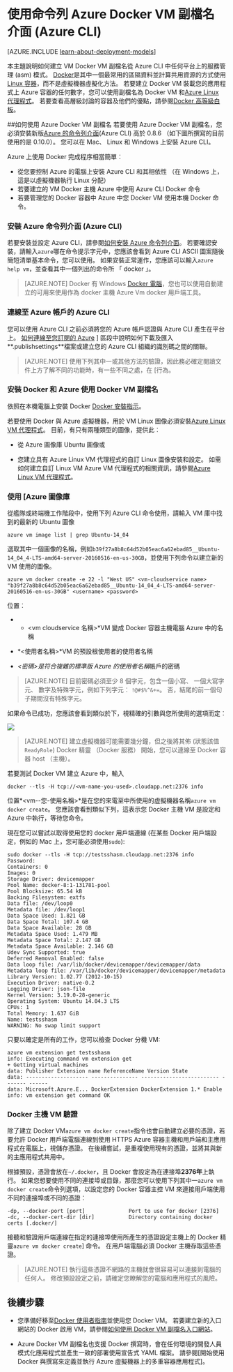 <properties
    pageTitle="使用上 Azure Linux Docker VM 副檔名"
    description="說明 Docker 和 Azure 虛擬機器擴充功能，並示範如何以程式設計方式建立是從命令列使用 Azure CLI docker 主機 Azure 虛擬機器。"
    services="virtual-machines-linux"
    documentationCenter=""
    authors="squillace"
    manager="timlt"
    editor="tysonn"
    tags="azure-service-management"/>

<tags
    ms.service="virtual-machines-linux"
    ms.devlang="multiple"
    ms.topic="article"
    ms.tgt_pltfrm="vm-linux"
    ms.workload="infrastructure-services"
    ms.date="08/29/2016"
    ms.author="rasquill"/>

# <a name="using-the-docker-vm-extension-from-the-azure-command-line-interface-azure-cli"></a>使用命令列 Azure Docker VM 副檔名介面 (Azure CLI)

[AZURE.INCLUDE [learn-about-deployment-models](../../includes/learn-about-deployment-models-classic-include.md)]



本主題說明如何建立 VM Docker VM 副檔名從 Azure CLI 中任何平台上的服務管理 (asm) 模式。 [Docker](https://www.docker.com/)是其中一個最常用的區隔資料並計算共用資源的方式使用[Linux 容器](http://en.wikipedia.org/wiki/LXC)，而不是虛擬機器虛擬化方法。 若要建立 Docker VM 裝載您的應用程式上 Azure 容器的任何數字，您可以使用副檔名為 Docker VM 和[Azure Linux 代理程式](virtual-machines-linux-agent-user-guide.md)。 若要查看高層級討論的容器及他們的優點，請參閱[Docker 高等級白板](http://channel9.msdn.com/Blogs/Regular-IT-Guy/Docker-High-Level-Whiteboard)。


##<a name="how-to-use-the-docker-vm-extension-with-azure"></a>如何使用 Azure Docker VM 副檔名
若要使用 Azure Docker VM 副檔名，您必須安裝新版[Azure 的命令列介面](https://github.com/Azure/azure-sdk-tools-xplat)(Azure CLI) 高於 0.8.6 （如下圖所撰寫的目前使用的是 0.10.0）。 您可以在 Mac、 Linux 和 Windows 上安裝 Azure CLI。


Azure 上使用 Docker 完成程序相當簡單︰

+ 從您要控制 Azure 的電腦上安裝 Azure CLI 和其相依性 （在 Windows 上，這是以虛擬機器執行 Linux 分配）
+ 若要建立的 VM Docker 主機 Azure 中使用 Azure CLI Docker 命令
+ 若要管理您的 Docker 容器中 Azure 中您 Docker VM 使用本機 Docker 命令。


### <a name="install-the-azure-command-line-interface-azure-cli"></a>安裝 Azure 命令列介面 (Azure CLI)

若要安裝並設定 Azure CLI，請參閱[如何安裝 Azure 命令列介面](../xplat-cli-install.md)。 若要確認安裝，請輸入`azure`哪在命令提示字元中，您應該會看到 Azure CLI ASCII 圖案隨後簡短清單基本命令，您可以使用。 如果安裝正常運作，您應該可以輸入`azure help vm`，並查看其中一個列出的命令所 「 docker 」。

> [AZURE.NOTE] Docker 有 Windows [Docker 電腦](https://docs.docker.com/installation/windows/)，您也可以使用自動建立的可用來使用作為 docker 主機 Azure Vm docker 用戶端工具。

### <a name="connect-the-azure-cli-to-to-your-azure-account"></a>連線至 Azure 帳戶的 Azure CLI
您可以使用 Azure CLI 之前必須將您的 Azure 帳戶認證與 Azure CLI 產生在平台上。 [如何連線至您訂閱的 Azure](../xplat-cli-connect.md) ] 區段中說明如何下載及匯入**.publishsettings**檔案或建立您的 Azure CLI 組織的識別碼之間的關聯。

> [AZURE.NOTE] 使用下列其中一或其他方法的驗證，因此務必確定閱讀文件上方了解不同的功能時，有一些不同之處，在 [行為。

### <a name="install-docker-and-use-the-docker-vm-extension-for-azure"></a>安裝 Docker 和 Azure 使用 Docker VM 副檔名
依照在本機電腦上安裝 Docker [Docker 安裝指示](https://docs.docker.com/installation/#installation)。

若要使用 Docker 與 Azure 虛擬機器，用於 VM Linux 圖像必須安裝[Azure Linux VM 代理程式](virtual-machines-linux-agent-user-guide.md)。 目前，有只有兩種類型的圖像，提供此︰

+ 從 Azure 圖像庫 Ubuntu 圖像或

+ 您建立具有 Azure Linux VM 代理程式的自訂 Linux 圖像安裝和設定。 如需如何建立自訂 Linux VM Azure VM 代理程式的相關資訊，請參閱[Azure Linux VM 代理程式](virtual-machines-linux-agent-user-guide.md)。

### <a name="using-the-azure-image-gallery"></a>使用 [Azure 圖像庫

從艦隊或終端機工作階段中，使用下列 Azure CLI 命令使用，請輸入 VM 庫中找到的最新的 Ubuntu 圖像

`azure vm image list | grep Ubuntu-14_04`

選取其中一個圖像的名稱，例如`b39f27a8b8c64d52b05eac6a62ebad85__Ubuntu-14_04_4-LTS-amd64-server-20160516-en-us-30GB`，並使用下列命令以建立新的 VM 使用的圖像。

```
azure vm docker create -e 22 -l "West US" <vm-cloudservice name> "b39f27a8b8c64d52b05eac6a62ebad85__Ubuntu-14_04_4-LTS-amd64-server-20160516-en-us-30GB" <username> <password>
```

位置︰

+ * &lt;vm cloudservice 名稱&gt;*VM 變成 Docker 容器主機電腦 Azure 中的名稱

+  *&lt;使用者名稱&gt;*VM 的預設根使用者的使用者名稱

+ *&lt;密碼&gt;*是符合複雜的標準版 Azure 的*使用者名稱*帳戶的密碼

> [AZURE.NOTE] 目前密碼必須至少 8 個字元，包含一個小寫、 一個大寫字元、 數字及特殊字元，例如下列字元︰ `!@#$%^&+=`。 否，結尾的前一個句子期間沒有特殊字元。

如果命令已成功，您應該會看到類似於下，視精確的引數與您所使用的選項而定︰

![](./media/virtual-machines-linux-classic-cli-use-docker/dockercreateresults.png)

> [AZURE.NOTE] 建立虛擬機器可能需要幾分鐘，但之後將其佈 (狀態該值`ReadyRole`) Docker 精靈 （Docker 服務） 開始，您可以連線至 Docker 容器 host （主機）。

若要測試 Docker VM 建立 Azure 中，輸入

`docker --tls -H tcp://<vm-name-you-used>.cloudapp.net:2376 info`

位置*&lt;vm--您-使用名稱&gt;*是在您的來電至中所使用的虛擬機器名稱`azure vm docker create`。 您應該會看到類似下列，這表示您 Docker 主機 VM 是設定和 Azure 中執行，等待您命令。 

現在您可以嘗試以取得使用您的 docker 用戶端連線 (在某些 Docker 用戶端設定，例如的 Mac 上，您可能必須使用`sudo`):

    sudo docker --tls -H tcp://testsshasm.cloudapp.net:2376 info
    Password:
    Containers: 0
    Images: 0
    Storage Driver: devicemapper
    Pool Name: docker-8:1-131781-pool
    Pool Blocksize: 65.54 kB
    Backing Filesystem: extfs
    Data file: /dev/loop0
    Metadata file: /dev/loop1
    Data Space Used: 1.821 GB
    Data Space Total: 107.4 GB
    Data Space Available: 28 GB
    Metadata Space Used: 1.479 MB
    Metadata Space Total: 2.147 GB
    Metadata Space Available: 2.146 GB
    Udev Sync Supported: true
    Deferred Removal Enabled: false
    Data loop file: /var/lib/docker/devicemapper/devicemapper/data
    Metadata loop file: /var/lib/docker/devicemapper/devicemapper/metadata
    Library Version: 1.02.77 (2012-10-15)
    Execution Driver: native-0.2
    Logging Driver: json-file
    Kernel Version: 3.19.0-28-generic
    Operating System: Ubuntu 14.04.3 LTS
    CPUs: 1
    Total Memory: 1.637 GiB
    Name: testsshasm
    WARNING: No swap limit support

只要以確定是所有的工作，您可以檢查 Docker 分機 VM:

    azure vm extension get testsshasm
    info: Executing command vm extension get
    + Getting virtual machines
    data: Publisher Extension name ReferenceName Version State
    data: -------------------- --------------- ------------------------- ------- ------
    data: Microsoft.Azure.E... DockerExtension DockerExtension 1.* Enable
    info: vm extension get command OK

### <a name="docker-host-vm-authentication"></a>Docker 主機 VM 驗證

除了建立 Docker VM`azure vm docker create`指令也會自動建立必要的憑證，若要允許 Docker 用戶端電腦連線到使用 HTTPS Azure 容器主機和用戶端和主應用程式在電腦上，視儲存憑證。 在後續嘗試，是重複使用現有的憑證，並將其與新的主應用程式共用中。

根據預設，憑證會放在`~/.docker`，且 Docker 會設定為在連接埠**2376年**上執行。 如果您想要使用不同的連接埠或目錄，那麼您可以使用下列其中一`azure vm docker create`命令列選項，以設定您的 Docker 容器主控 VM 來連接用戶端使用不同的連接埠或不同的憑證︰

```
-dp, --docker-port [port]              Port to use for docker [2376]
-dc, --docker-cert-dir [dir]           Directory containing docker certs [.docker/]
```

接聽和驗證用戶端連線在指定的連接埠使用所產生的憑證設定主機上的 Docker 精靈`azure vm docker create`] 命令。 在用戶端電腦必須 Docker 主機存取這些憑證。

> [AZURE.NOTE] 執行這些憑證不網路的主機就會很容易可以連接到電腦的任何人。 修改預設設定之前，請確定您瞭解您的電腦和應用程式的風險。

## <a name="next-steps"></a>後續步驟

* 您準備好移至[Docker 使用者指南]並使用您 Docker VM。 若要建立新的入口網站的 Docker 啟用 VM，請參閱[如何使用 Docker VM 副檔名入口網站]。

* Azure Docker VM 副檔名也支援 Docker 撰寫時，會在任何環境的開發人員模式化應用程式並產生一致的部署使用宣告式 YAML 檔案。 請參閱[開始使用 Docker 與撰寫來定義並執行 Azure 虛擬機器上的多重容器應用程式]。  

<!--Anchors-->
[Subheading 1]: #subheading-1
[Subheading 2]: #subheading-2
[Subheading 3]: #subheading-3
[Next steps]: #next-steps

[How to use the Docker VM Extension with Azure]: #How-to-use-the-Docker-VM-Extension-with-Azure
[Virtual Machine Extensions for Linux and Windows]: #Virtual-Machine-Extensions-For-Linux-and-Windows
[Container and Container Management Resources for Azure]: #Container-and-Container-Management-Resources-for-Azure



<!--Link references-->
[Link 1 to another azure.microsoft.com documentation topic]: virtual-machines-windows-hero-tutorial.md
[Link 2 to another azure.microsoft.com documentation topic]: ../web-sites-custom-domain-name.md
[Link 3 to another azure.microsoft.com documentation topic]: ../storage-whatis-account.md
[如何使用 Docker VM 副檔名入口網站]: http://azure.microsoft.com/documentation/articles/virtual-machines-docker-with-portal/

[Docker 使用者指南]: https://docs.docker.com/userguide/
 
[開始使用 Docker 與撰寫定義和 Azure 虛擬機器上執行多容器的應用程式]:virtual-machines-linux-docker-compose-quickstart.md
